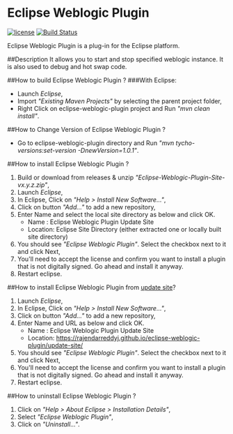 # Eclipse Weblogic Plugin 

[![license](https://img.shields.io/github/license/mashape/apistatus.svg)](https://raw.githubusercontent.com/rajendarreddyj/eclipse-weblogic-plugin/master/LICENSE)
[![Build Status](https://travis-ci.org/rajendarreddyj/eclipse-weblogic-plugin.svg?branch=master)](https://travis-ci.org/rajendarreddyj/eclipse-weblogic-plugin)

Eclipse Weblogic Plugin is a plug-in for the Eclipse platform.

##Description
It allows you to start and stop specified weblogic instance. It is also used to debug and hot swap code.

##How to build Eclipse Weblogic Plugin ?
###With Eclipse:
- Launch _Eclipse_,
- Import _"Existing Maven Projects"_ by selecting the parent project folder,
- Right Click on eclipse-weblogic-plugin project and Run _"mvn clean install"_.

##How to Change Version of  Eclipse Weblogic Plugin ?
- Go to eclipse-weblogic-plugin directory and Run _"mvn tycho-versions:set-version -DnewVersion=1.0.1"_.

##How to install Eclipse Weblogic Plugin ?
1. Build or download from releases & unzip _"Eclipse-Weblogic-Plugin-Site-vx.y.z.zip"_,
2. Launch _Eclipse_,
3. In Eclipse, Click on _"Help > Install New Software..."_,
3. Click on button _"Add..."_ to add a new repository,
4. Enter Name and select the local site directory as below and click OK.
    * Name    : Eclipse Weblogic Plugin Update Site
    * Location: Eclipse Site Directory (either extracted one or locally built site directory)
5. You should see _"Eclipse Weblogic Plugin"_. Select the checkbox next to it and click Next,
6. You'll need to accept the license and confirm you want to install a plugin that is not digitally signed. Go ahead and install it anyway.
7. Restart eclipse.

##How to install Eclipse Weblogic Plugin from [update site](https://rajendarreddyj.github.io/eclipse-weblogic-plugin/update-site/)?
1. Launch _Eclipse_,
2. In Eclipse, Click on _"Help > Install New Software..."_,
3. Click on button _"Add..."_ to add a new repository,
4. Enter Name and URL as below and click OK.
    * Name    : Eclipse Weblogic Plugin Update Site
    * Location: https://rajendarreddyj.github.io/eclipse-weblogic-plugin/update-site/
5. You should see _"Eclipse Weblogic Plugin"_. Select the checkbox next to it and click Next,
6. You'll need to accept the license and confirm you want to install a plugin that is not digitally signed. Go ahead and install it anyway.
7. Restart eclipse.

##How to uninstall Eclipse Weblogic Plugin ?
1. Click on _"Help > About Eclipse > Installation Details"_,
2. Select _"Eclipse Weblogic Plugin"_,
3. Click on _"Uninstall..."_.
